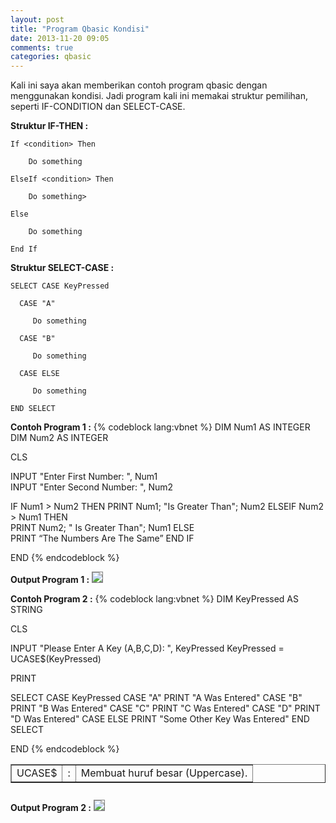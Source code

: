 ```yaml
---
layout: post
title: "Program Qbasic Kondisi"
date: 2013-11-20 09:05
comments: true
categories: qbasic
---
```


Kali ini saya akan memberikan contoh program qbasic dengan menggunakan kondisi.
Jadi program kali ini memakai struktur pemilihan, seperti IF-CONDITION dan SELECT-CASE.

<!-- more -->

<b>Struktur IF-THEN :</b>
```
If <condition> Then

    Do something

ElseIf <condition> Then

    Do something>

Else

    Do something

End If
```

<b>Struktur SELECT-CASE :</b>
```
SELECT CASE KeyPressed

  CASE "A"

     Do something

  CASE "B"

     Do something

  CASE ELSE

     Do something

END SELECT
```

<b>Contoh Program 1 :</b>
{% codeblock lang:vbnet %}
DIM Num1 AS INTEGER
DIM Num2 AS INTEGER

CLS

INPUT "Enter First Number: ", Num1    
INPUT "Enter Second Number: ", Num2   

IF Num1 > Num2 THEN
  PRINT Num1; "Is Greater Than"; Num2
ELSEIF Num2 > Num1 THEN       
  PRINT Num2; " Is Greater Than"; Num1
ELSE     
  PRINT “The Numbers Are The Same”
END IF

END
{% endcodeblock %}

<b>Output Program 1 :</b>
<img src="{{root_url}}/images/blog/qbasic/qbasic-output3-1.png" style="border:1px solid grey">

<b>Contoh Program 2 :</b>
{% codeblock lang:vbnet %}
DIM KeyPressed AS STRING

CLS

INPUT "Please Enter A Key (A,B,C,D): ", KeyPressed
KeyPressed = UCASE$(KeyPressed)

PRINT

SELECT CASE KeyPressed
  CASE "A"
     PRINT "A Was Entered"
  CASE "B"
     PRINT "B Was Entered"
  CASE "C"
     PRINT "C Was Entered"
  CASE "D"
     PRINT "D Was Entered"
  CASE ELSE
     PRINT "Some Other Key Was Entered"
END SELECT

END
{% endcodeblock %}

<table border=1>
	<tr>
		<td>UCASE$</td>
		<td>:</td>
		<td>Membuat huruf besar (Uppercase).</td>
	</tr>
</table> 

<b>Output Program 2 :</b>
<img src="{{root_url}}/images/blog/qbasic/qbasic-output3-2.png" style="border:1px solid grey;margin-top:0.8em">
